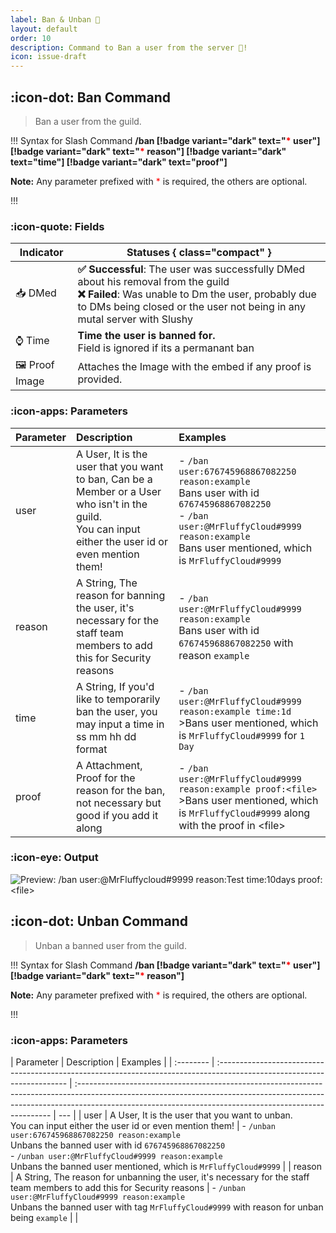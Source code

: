 ```yaml
---
label: Ban & Unban 🔨
layout: default
order: 10
description: Command to Ban a user from the server 🔨!
icon: issue-draft
---
```


## :icon-dot: Ban Command

> Ban a user from the guild.

!!! Syntax for Slash Command
**/ban [!badge variant="dark" text="<span style='color:red;'>\*</span> user"] [!badge variant="dark" text="<span style='color:red;'>\*</span> reason"] [!badge variant="dark" text="time"] [!badge variant="dark" text="proof"]**

**Note:** Any parameter prefixed with <span style='color:red;'>\*</span> is required, the others are optional.

!!!

### :icon-quote: Fields

| Indicator      | Statuses { class="compact" }                                                                                                                                                                                            |
| -------------- | ----------------------------------------------------------------------------------------------------------------------------------------------------------------------------------------------------------------------- |
| 📥 DMed        | **✅ Successful**: The user was successfully DMed about his removal from the guild</br>**❌ Failed**: Was unable to Dm the user, probably due to DMs being closed or the user not being in any mutal server with Slushy |
| ⌚ Time        | **Time the user is banned for.**</br>Field is ignored if its a permanant ban                                                                                                                                            |
| 🖼️ Proof Image | Attaches the Image with the embed if any proof is provided.                                                                                                                                                             |

### :icon-apps: Parameters

| Parameter | Description                                                                                                                                               | Examples                                                                                                                                                                                               |
| :-------- | :-------------------------------------------------------------------------------------------------------------------------------------------------------- | :----------------------------------------------------------------------------------------------------------------------------------------------------------------------------------------------------- |
| user      | A User, It is the user that you want to ban, Can be a Member or a User who isn't in the guild.</br>You can input either the user id or even mention them! | - `/ban user:676745968867082250 reason:example`</br>Bans user with id `676745968867082250`</br>- `/ban user:@MrFluffyCloud#9999 reason:example`</br>Bans user mentioned, which is `MrFluffyCloud#9999` |
| reason    | A String, The reason for banning the user, it's necessary for the staff team members to add this for Security reasons                                     | - `/ban user:@MrFluffyCloud#9999 reason:example`</br>Bans user with id `676745968867082250` with reason `example`                                                                                      |
| time      | A String, If you'd like to temporarily ban the user, you may input a time in ss mm hh dd format                                                           | - `/ban user:@MrFluffyCloud#9999 reason:example time:1d`</br>>Bans user mentioned, which is `MrFluffyCloud#9999` for `1 Day`                                                                           |
| proof     | A Attachment, Proof for the reason for the ban, not necessary but good if you add it along                                                                | - `/ban user:@MrFluffyCloud#9999 reason:example proof:<file>`</br>>Bans user mentioned, which is `MrFluffyCloud#9999` along with the proof in \<file\>                                                 |

### :icon-eye: Output

![Preview: `/ban user:@MrFluffycloud#9999 reason:Test time:10days proof:<file>`](/static/sample.jpg)

## :icon-dot: Unban Command

> Unban a banned user from the guild.

!!! Syntax for Slash Command
**/ban [!badge variant="dark" text="<span style='color:red;'>\*</span> user"] [!badge variant="dark" text="<span style='color:red;'>\*</span> reason"]**

**Note:** Any parameter prefixed with <span style='color:red;'>\*</span> is required, the others are optional.

!!!

### :icon-apps: Parameters

| Parameter | Description                                                                                                             | Examples                                                                                                                                                                                                                             |
| :-------- | :---------------------------------------------------------------------------------------------------------------------- | :----------------------------------------------------------------------------------------------------------------------------------------------------------------------------------------------------------------------------------- | --- |
| user      | A User, It is the user that you want to unban.</br>You can input either the user id or even mention them!               | - `/unban user:676745968867082250 reason:example`</br>Unbans the banned user with id `676745968867082250`</br>- `/unban user:@MrFluffyCloud#9999 reason:example`</br>Unbans the banned user mentioned, which is `MrFluffyCloud#9999` |
| reason    | A String, The reason for unbanning the user, it's necessary for the staff team members to add this for Security reasons | - `/unban user:@MrFluffyCloud#9999 reason:example`</br>Unbans the banned user with tag `MrFluffyCloud#9999` with reason for unban being `example`                                                                                    |     |
